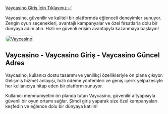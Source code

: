 <a href="https://casibom1244.com">Vaycasino Giriş İçin Tıklayınız ✅</a>

<p>Vaycasino, güvenilir ve kaliteli bir platformda eğlenceli deneyimler sunuyor. Zengin oyun seçenekleri, avantajlı kampanyalar ve özel fırsatlarla dolu bir dünyaya adım atın. Hızlı ve güvenli erişim avantajıyla kazanmaya başlayın!</p>

<a href="https://casibom1244.com" title="Vaycasino">
  <img src="https://i.ibb.co/6RbqY6gq/68747470733a2f2f692e6962622e636f2f564864726a6e512f64662e6a7067.jpg" alt="Vaycasino" style="max-width: 100%; border: 2px solid #ddd; border-radius: 10px;">
</a>

<h2>Vaycasino - Vaycasino Giriş - Vaycasino Güncel Adres</h2>

<p>Vaycasino, kullanıcı dostu tasarımı ve yenilikçi özellikleriyle ön plana çıkıyor. Gelişmiş hizmet anlayışı, hızlı ödeme yöntemleri ve geniş içerik yelpazesiyle her kullanıcıya hitap eden bir platform sunuyor.</p>

<p>Kullanıcı memnuniyetini ön planda tutan Vaycasino, güvenilir altyapısıyla güvenli bir oyun ortamı sağlar. Şimdi giriş yaparak size özel kampanyaları keşfedin ve eğlence dolu bir dünyaya katılın!</p>
